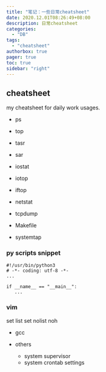 ```yaml
---
title: "笔记：一些日常cheatsheet"
date: 2020.12.01T08:26:49+08:00
description: 日常cheatsheet
categories:
  - "DB"
tags:
  - "cheatsheet"
authorbox: true
pager: true
toc: true
sidebar: "right"
---
```


## cheatsheet
  my cheatsheet for daily work usages.

- ps

- top

- tasr

- sar

<!--more-->
- iostat

- iotop

- iftop

- netstat

- tcpdump

- Makefile

- systemtap

### py scripts snippet
```
#!/usr/bin/python3
# -*- coding: utf-8 -*-
...

if __name__ == "__main__":
   ...
```

### vim
set list
set nolist
noh


- gcc

- others
  - system supervisor
  - system crontab settings
